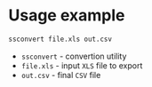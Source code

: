 # Usage example

```bash
ssconvert file.xls out.csv
```

- `ssconvert` - convertion utility
- `file.xls` - input `XLS` file to export
- `out.csv` - final `CSV` file


